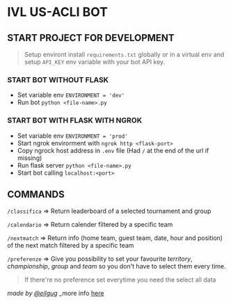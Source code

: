 # IVL US-ACLI BOT

## START PROJECT FOR DEVELOPMENT
> Setup environt install `requirements.txt` globally or in a virtual env and setup `API_KEY` env variable with your bot API key.

### START BOT WITHOUT FLASK

- Set variable env `ENVIRONMENT = 'dev'`
- Run bot `python <file-name>.py`

### START BOT WITH FLASK WITH NGROK

- Set variable env `ENVIRONMENT = 'prod'`
- Start ngrok envirorment with `ngrok http <flask-port>`
- Copy ngrock host address in `.env` file (Had `/` at the end of the url if missing)
- Run flask server `python <file-name>.py`
- Start bot calling `localhost:<port>`

## COMMANDS
`/classifica` ⇒ Return leaderboard of a selected tournament and group

`/calendario` ⇒ Return calender filtered by a specific team

`/nextmatch` ⇒ Return info (home team, guest team, date, hour and position) of the next match filtered by a specific team

`/preferenze` ⇒ Give you possibility to set your favourite *territory*, *championship*, *group* and *team* so you don't have to select them every time.

> If there're no preference set everytime you need the select all data

_made by [@eilgug](https://github.com/eilgug)_
_more info [here](https://eilgug.notion.site/IVL-US-ACLI-BOT-e2dbe44d4e35491f940e70a9ddc519c1)
